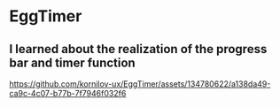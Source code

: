 # EggTimer
## I learned about the realization of the progress bar and timer function

https://github.com/kornilov-ux/EggTimer/assets/134780622/a138da49-ca9c-4c07-b77b-7f7946f032f6

